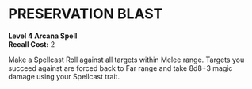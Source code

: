 # PRESERVATION BLAST

**Level 4 Arcana Spell**  
**Recall Cost:** 2

Make a Spellcast Roll against all targets within Melee range. Targets you succeed against are forced back to Far range and take 8d8+3 magic damage using your Spellcast trait.
